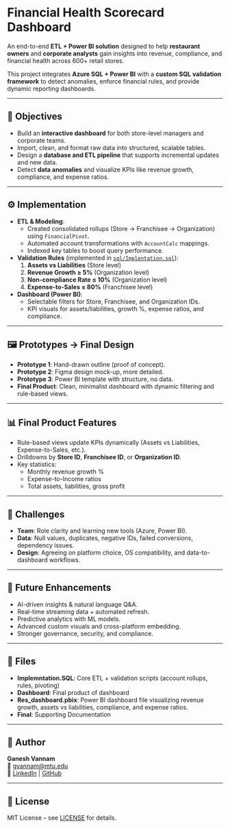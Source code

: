 # Financial Health Scorecard Dashboard

An end-to-end **ETL + Power BI solution** designed to help **restaurant owners** and **corporate analysts** gain insights into revenue, compliance, and financial health across 600+ retail stores.  

This project integrates **Azure SQL + Power BI** with a **custom SQL validation framework** to detect anomalies, enforce financial rules, and provide dynamic reporting dashboards.

---

## 🎯 Objectives
- Build an **interactive dashboard** for both store-level managers and corporate teams.
- Import, clean, and format raw data into structured, scalable tables.
- Design a **database and ETL pipeline** that supports incremental updates and new data.
- Detect **data anomalies** and visualize KPIs like revenue growth, compliance, and expense ratios.

---

## ⚙️ Implementation
- **ETL & Modeling**:  
  - Created consolidated rollups (Store → Franchisee → Organization) using `FinancialPivot`.
  - Automated account transformations with `AccountCalc` mappings.
  - Indexed key tables to boost query performance.
- **Validation Rules** (implemented in [`sql/Implentation.sql`](sql/Implentation.sql)):  
  1. **Assets vs Liabilities** (Store level)  
  2. **Revenue Growth ≥ 5%** (Organization level)  
  3. **Non-compliance Rate ≤ 10%** (Organization level)  
  4. **Expense-to-Sales ≤ 80%** (Franchisee level)
- **Dashboard (Power BI)**:
  - Selectable filters for Store, Franchisee, and Organization IDs.
  - KPI visuals for assets/liabilities, growth %, expense ratios, and compliance.

---

## 🖼️ Prototypes → Final Design
- **Prototype 1**: Hand-drawn outline (proof of concept).  
- **Prototype 2**: Figma design mock-up, more detailed.  
- **Prototype 3**: Power BI template with structure, no data.  
- **Final Product**: Clean, minimalist dashboard with dynamic filtering and rule-based views.

---

## 📊 Final Product Features
- Rule-based views update KPIs dynamically (Assets vs Liabilities, Expense-to-Sales, etc.).
- Drilldowns by **Store ID**, **Franchisee ID**, or **Organization ID**.
- Key statistics:  
  - Monthly revenue growth %  
  - Expense-to-Income ratios  
  - Total assets, liabilities, gross profit  

---

## 🚧 Challenges
- **Team**: Role clarity and learning new tools (Azure, Power BI).  
- **Data**: Null values, duplicates, negative IDs, failed conversions, dependency issues.  
- **Design**: Agreeing on platform choice, OS compatibility, and data-to-dashboard workflows.

---

## 🚀 Future Enhancements
- AI-driven insights & natural language Q&A.  
- Real-time streaming data + automated refresh.  
- Predictive analytics with ML models.  
- Advanced custom visuals and cross-platform embedding.  
- Stronger governance, security, and compliance.  

---
## 📂 Files
- **Implemntation.SQL**: Core ETL + validation scripts (account rollups, rules, pivoting)
- **Dashboard**: Final product of dashboard
- **Res_dashboard.pbix**: Power BI dashboard file visualizing revenue growth, assets vs liabilities, compliance, and expense ratios.
- **Final**: Supporting Documentation


---

## 👤 Author
**Ganesh Vannam**  
📧 [gvannam@mtu.edu](mailto:gvannam@mtu.edu)  
🔗 [LinkedIn](https://www.linkedin.com/in/ganesh-vannam-8681642a8/) | [GitHub](https://github.com/ganeshvannam)

---

## 📜 License
MIT License – see [LICENSE](LICENSE) for details.


